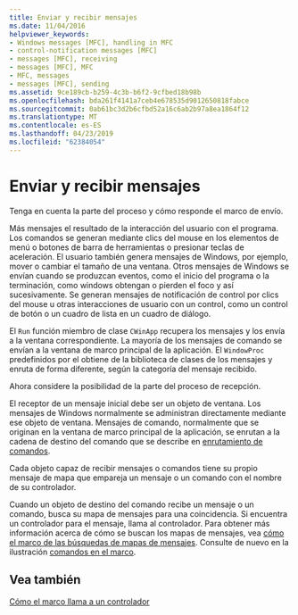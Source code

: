 ```yaml
---
title: Enviar y recibir mensajes
ms.date: 11/04/2016
helpviewer_keywords:
- Windows messages [MFC], handling in MFC
- control-notification messages [MFC]
- messages [MFC], receiving
- messages [MFC], MFC
- MFC, messages
- messages [MFC], sending
ms.assetid: 9ce189cb-b259-4c3b-b6f2-9cfbed18b98b
ms.openlocfilehash: bda261f4141a7ceb4e678535d9012650818fabce
ms.sourcegitcommit: 0ab61bc3d2b6cfbd52a16c6ab2b97a8ea1864f12
ms.translationtype: MT
ms.contentlocale: es-ES
ms.lasthandoff: 04/23/2019
ms.locfileid: "62384054"
---
```

# <a name="message-sending-and-receiving"></a>Enviar y recibir mensajes

Tenga en cuenta la parte del proceso y cómo responde el marco de envío.

Más mensajes el resultado de la interacción del usuario con el programa. Los comandos se generan mediante clics del mouse en los elementos de menú o botones de barra de herramientas o presionar teclas de aceleración. El usuario también genera mensajes de Windows, por ejemplo, mover o cambiar el tamaño de una ventana. Otros mensajes de Windows se envían cuando se produzcan eventos, como el inicio del programa o la terminación, como windows obtengan o pierden el foco y así sucesivamente. Se generan mensajes de notificación de control por clics del mouse u otras interacciones de usuario con un control, como un control de botón o un cuadro de lista en un cuadro de diálogo.

El `Run` función miembro de clase `CWinApp` recupera los mensajes y los envía a la ventana correspondiente. La mayoría de los mensajes de comando se envían a la ventana de marco principal de la aplicación. El `WindowProc` predefinidos por el obtiene de la biblioteca de clases de los mensajes y enruta de forma diferente, según la categoría del mensaje recibido.

Ahora considere la posibilidad de la parte del proceso de recepción.

El receptor de un mensaje inicial debe ser un objeto de ventana. Los mensajes de Windows normalmente se administran directamente mediante ese objeto de ventana. Mensajes de comando, normalmente que se originan en la ventana de marco principal de la aplicación, se enrutan a la cadena de destino del comando que se describe en [enrutamiento de comandos](../mfc/command-routing.md).

Cada objeto capaz de recibir mensajes o comandos tiene su propio mensaje de mapa que empareja un mensaje o un comando con el nombre de su controlador.

Cuando un objeto de destino del comando recibe un mensaje o un comando, busca su mapa de mensajes para una coincidencia. Si encuentra un controlador para el mensaje, llama al controlador. Para obtener más información acerca de cómo se buscan los mapas de mensajes, vea [cómo el marco de las búsquedas de mapas de mensajes](../mfc/how-the-framework-searches-message-maps.md). Consulte de nuevo en la ilustración [comandos en el marco](../mfc/user-interface-objects-and-command-ids.md).

## <a name="see-also"></a>Vea también

[Cómo el marco llama a un controlador](../mfc/how-the-framework-calls-a-handler.md)
